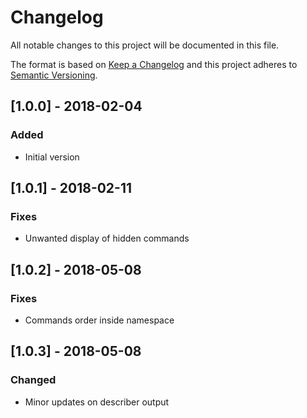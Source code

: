 # Changelog
All notable changes to this project will be documented in this file.

The format is based on [Keep a Changelog](http://keepachangelog.com/)
and this project adheres to [Semantic Versioning](http://semver.org/).

## [1.0.0] - 2018-02-04
### Added
- Initial version

## [1.0.1] - 2018-02-11
### Fixes
- Unwanted display of hidden commands

## [1.0.2] - 2018-05-08
### Fixes
- Commands order inside namespace

## [1.0.3] - 2018-05-08
### Changed
- Minor updates on describer output
